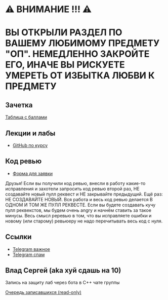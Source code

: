 # ⚠️ ВНИМАНИЕ !!! ⚠️ 
# ВЫ ОТКРЫЛИ РАЗДЕЛ ПО ВАШЕМУ ЛЮБИМОМУ ПРЕДМЕТУ "ОП". НЕМЕДЛЕННО ЗАКРОЙТЕ ЕГО, ИНАЧЕ ВЫ РИСКУЕТЕ УМЕРЕТЬ ОТ ИЗБЫТКА ЛЮБВИ К ПРЕДМЕТУ

## Зачетка
[Таблица с баллами](https://docs.google.com/spreadsheets/d/1H6KX7RjUtoFQQmObNk2b9i2EnXfLiF8H8YGTdTYuL0s/edit?gid=485478744#gid=485478744)

## Лекции и лабы
- [GitHub по курсу](https://github.com/is-itmo-c-24/lectures/blob/main/README.md)

## Код ревью
- [Форма для заявки](https://docs.google.com/forms/d/e/1FAIpQLSflpAZzku_XDQfh5o-Skd2IGjpFiXVeXefhYI_-fEr5yg9xGw/viewform)

Друзья! Если вы получили код ревью, внесли в работу какие-то исправления и захотели запросить код ревью второй раз, НЕ создавайте новый пулл реквест и НЕ закрывайте предыдущий. Ещё раз: НЕ СОЗДАВАЙТЕ НОВЫЙ. Вся работа и весь код ревью делается В ОДНОМ И ТОМ ЖЕ ПУЛЛ РЕКВЕСТЕ. Если вы будете создавать кучу пулл реквекстов, мы будем очень angry  и начнём ставить за такое минусы. Весь смысл реревью в том, что вы исправляете ошибки и новому (или старому) ревьюеру не надо перечитывать весь код с нуля.

## Ссылки
- [Telegram важное](https://t.me/+TrkaJQNAvmVkYjk6)
- [Telegram спам](https://t.me/+P7FY7vt4qCM3NTZi)

## Влад Сергей (aka хуй сдашь на 10)
Запись на защиту лаб через бота в C++ чате группы

[Очередь записавшихся (read-only)](https://docs.google.com/spreadsheets/d/1H08Xgnzcr0TwwKpMiZYofUN3l9aidC0kkV2oNFL3Sq4/edit?gid=1767016288#gid=1767016288)